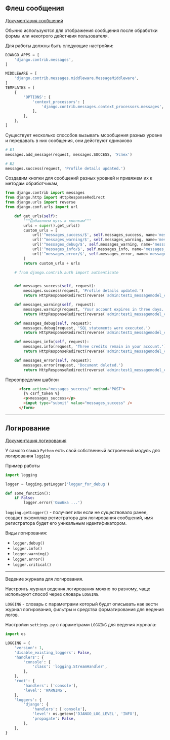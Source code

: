 Флеш сообщения
---

[Документация сообщений](https://djangodoc.ru/3.1/ref/contrib/messages/)

Обычно используются для отображения сообщения после обработки формы 
или некотрого дейстчвия пользователя.

Для работы должны быть следующие настройки:
```python
DJANGO_APPS = [
    'django.contrib.messages',
]

MIDDLEWARE = [
    'django.contrib.messages.middleware.MessageMiddleware',
]
TEMPLATES = [
    {
        'OPTIONS': {
            'context_processors': [
                'django.contrib.messages.context_processors.messages',
            ],
        },
    },
]
```

Существует несколько способов вызывать мсообщения разных уровне и передавать
в них сообщения, они действуют одинаково

```python
# №1
messages.add_message(request, messages.SUCCESS, 'Успех')

# №2
messages.success(request, 'Profile details updated.')
```

Создадим кнопки для сообщений разных уровней и привяжем их к методам 
обработчикам, 

```python
from django.contrib import messages
from django.http import HttpResponseRedirect
from django.urls import reverse
from django.conf.urls import url

    def get_urls(self):
        """Добавляем путь к кнопкам"""
        urls = super().get_urls()
        custom_urls = [
            url('^messages_success/$', self.messages_success, name='messages_1'),
            url('^messages_warning/$', self.messages_warning, name='messages_2'),
            url('^messages_debug/$', self.messages_warning, name='messages_3'),
            url('^messages_info/$', self.messages_info, name='messages_4'),
            url('^messages_error/$', self.messages_error, name='messages_5'),
        ]
        return custom_urls + urls

    # from django.contrib.auth import authenticate


    def messages_success(self, request):
        messages.success(request, 'Profile details updated.')
        return HttpResponseRedirect(reverse('admin:test1_messagemodel_changelist'))

    def messages_warning(self, request):
        messages.warning(request, 'Your account expires in three days.')
        return HttpResponseRedirect(reverse('admin:test1_messagemodel_changelist'))

    def messages_debug(self, request):
        messages.debug(request, 'SQL statements were executed.')
        return HttpResponseRedirect(reverse('admin:test1_messagemodel_changelist'))

    def messages_info(self, request):
        messages.info(request, 'Three credits remain in your account.')
        return HttpResponseRedirect(reverse('admin:test1_messagemodel_changelist'))

    def messages_error(self, request):
        messages.error(request, 'Document deleted.')
        return HttpResponseRedirect(reverse('admin:test1_messagemodel_changelist'))
```

Переопределим шаблон
```html
      <form action="messages_success/" method="POST">
        {% csrf_token %}
        <p>messages_success</p>
        <input type="submit" value="messages_success" />
      </form>
```

---
Логирование
---

[Документация логирования](https://djangodoc.ru/3.2/topics/logging/)

У самого языка `Python` есть свой собственный встроенный модуль для
логирования `logging`

Пример работы
```python
import logging

logger = logging.getLogger('logger_for_debug')

def some_function():
    if False:
        logger.error('Ошибка ...')
```

`logging.getLogger()` - получает или если не существовало ранее, создает 
экземпляр регистратора для логирования сообшений, имя регистратора будет 
его уникальным идентификатором.

Виды логирования:

- `logger.debug()`
- `logger.info()`
- `logger.warning()`
- `logger.error()`
- `logger.critical()`

---
Ведение журнала для логирования.

Настроить журнал ведения логирования можно по разному, чаще используют
способ через словарь `LOGGING`. 

`LOGGING` - словарь с параметрами который будет описывать как вести журнал
логирования, фильтры и средства форматирования для ведения логов.

Настройки `settings.py` с параметрами `LOGGING` для ведения журнала:
```python
import os

LOGGING = {
    'version': 1,
    'disable_existing_loggers': False,
    'handlers': {
        'console': {
            'class': 'logging.StreamHandler',
        },
    },
    'root': {
        'handlers': ['console'],
        'level': 'WARNING',
    },
    'loggers': {
        'django': {
            'handlers': ['console'],
            'level': os.getenv('DJANGO_LOG_LEVEL', 'INFO'),
            'propagate': False,
        },
    },
}
```

